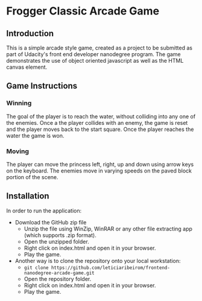 # Frogger Classic Arcade Game

## Introduction
This is a simple arcade style game, created as a project to be submitted as part of Udacity's front end developer nanodegree program.
The game demonstrates the use of object oriented javascript as well as the HTML canvas element.

## Game Instructions
### Winning
The goal of the player is to reach the water, without colliding into any one of the enemies. Once a the player collides with an enemy, the game is reset and the player moves back to the start square. Once the player reaches the water the game is won.
### Moving 
The player can move the princess left, right, up and down using arrow keys on the keyboard.
The enemies move in varying speeds on the paved block portion of the scene.

## Installation
In order to run the application:

- Download the GitHub zip file 
   - Unzip the file using WinZip, WinRAR or any other file extracting app (which supports .zip format).
   - Open the unzipped folder.
   - Right click on index.html and open it in your browser.
   - Play the game.
- Another way is to clone the repository onto your local workstation:
   - `git clone https://github.com/leticiaribeirom/frontend-nanodegree-arcade-game.git`
   - Open the repository folder.
   - Right click on index.html and open it in your browser.
   - Play the game.